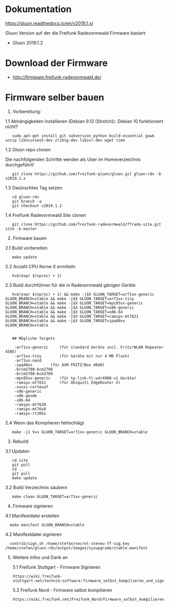 # Dokumentation

https://gluon.readthedocs.io/en/v2019.1.x/

Gluon Version auf der die Freifunk Radevormwald Firmware basiert:

* Gluon 2019.1.2

# Download der Firmware

* http://firmware.freifunk-radevormwald.de/

# Firmware selber bauen

1. Vorbereitung:

  1.1 Abhängigkeiten installieren (Debian 9.12 (Stretch)). Debian 10 funktioniert nicht?

       sudo apt-get install git subversion python build-essential gawk unzip libncurses5-dev zlib1g-dev libssl-dev wget time
       
  1.2 Gluon repo clonen
  
  Die nachfolgenden Schritte werden als User im Homeverzeichnis durchgeführt!

       git clone https://github.com/freifunk-gluon/gluon.git gluon-rdv -b v2019.1.x
       
       
  1.3 Gwünschtes Tag setzen
       
       cd gluon-rdv
       git branch -a 
       git checkout v2019.1.2
       
  1.4 Freifunk Radevormwald Site clonen

       git clone https://github.com/freifunk-radevormwald/ffrade-site.git site -b master

2. Firmware bauen

  2.1 Build vorbereiten

       make update

  
  2.2 Anzahl CPU Kerne X ermitteln
  
       X=$(expr $(nproc) + 1)
    
  2.3 Build durchführen für die in Radevormwald gänigen Geräte
  
       X=$(expr $(nproc) + 1) && make -j$X GLUON_TARGET=ar71xx-generic GLUON_BRANCH=stable && make -j$X GLUON_TARGET=ar71xx-tiny GLUON_BRANCH=stable && make -j$X GLUON_TARGET=mpc85xx-generic GLUON_BRANCH=stable && make -j$X GLUON_TARGET=x86-generic GLUON_BRANCH=stable && make -j$X GLUON_TARGET=x86-64 GLUON_BRANCH=stable && make -j$X GLUON_TARGET=ramips-mt7621 GLUON_BRANCH=stable && make -j$X GLUON_TARGET=ipq40xx GLUON_BRANCH=stable
       
            
       ## Mögliche Targets

		-ar71xx-generic		(für standard Geräte incl. Fritz!WLAN Repeater 450E)
		-ar71xx-tiny		(für Geräte mit nur 4 MB Flash)
		-ar71xx-nand
		-ipq40xx		(für AVM FRITZ!Box 4040)
		-brcm2708-bcm2708
		-brcm2708-bcm2709
		-mpc85xx-generic	(für tp-link-tl-wdr4900-v1 Geräte)
		-ramips-mt7621		(für Ubiquiti EdgeRouter X)
		-sunxi-cortexa7
		-x86-generic
		-x86-geode
		-x86-64
		-ramips-mt7620
		-ramips-mt76x8
		-ramips-rt305x

       
  2.4 Wenn das Kompilieren fehlschlägt
  
       make -j1 V=s GLUON_TARGET=ar71xx-generic GLUON_BRANCH=stable
       
3. Rebuild

  3.1 Updaten

       cd site
       git pull
       cd ..
       git pull
       make update

  3.2 Build Verzeichnis säubern

       make clean GLUON_TARGET=ar71xx-generic

4. Firmware signieren

  4.1 Manifestdatei erstellen
  
      make manifest GLUON_BRANCH=stable
      
  4.2 Manifestdatei signieren
  
      contrib/sign.sh /home/stefan/secret-steneu-ff-sig.key /home/stefan/gluon-rdv/output/images/sysupgrade/stable.manifest
      
      
5. Weitere Infos und Dank an

   5.1 Freifunk Stuttgart - Firmware Signieren
   
       https://wiki.freifunk-stuttgart.net/technik:software:firmware_selbst_kompilieren_und_signieren
       
   5.2 Freifunk Nord - Firmware selbst kompilieren
   
       https://wiki.freifunk.net/Freifunk_Nord/Firmware_selbst_kompilieren
       
